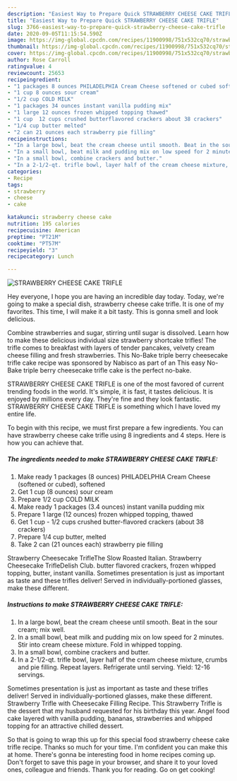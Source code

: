 ```yaml
---
description: "Easiest Way to Prepare Quick STRAWBERRY CHEESE CAKE TRIFLE"
title: "Easiest Way to Prepare Quick STRAWBERRY CHEESE CAKE TRIFLE"
slug: 3766-easiest-way-to-prepare-quick-strawberry-cheese-cake-trifle
date: 2020-09-05T11:15:54.590Z
image: https://img-global.cpcdn.com/recipes/11900998/751x532cq70/strawberry-cheese-cake-trifle-recipe-main-photo.jpg
thumbnail: https://img-global.cpcdn.com/recipes/11900998/751x532cq70/strawberry-cheese-cake-trifle-recipe-main-photo.jpg
cover: https://img-global.cpcdn.com/recipes/11900998/751x532cq70/strawberry-cheese-cake-trifle-recipe-main-photo.jpg
author: Rose Carroll
ratingvalue: 4
reviewcount: 25653
recipeingredient:
- "1 packages 8 ounces PHILADELPHIA Cream Cheese softened or cubed softened"
- "1 cup 8 ounces sour cream"
- "1/2 cup COLD MILK"
- "1 packages 34 ounces instant vanilla pudding mix"
- "1 large 12 ounces frozen whipped topping thawed"
- "1 cup  12 cups crushed butterflavored crackers about 38 crackers"
- "1/4 cup butter melted"
- "2 can 21 ounces each strawberry pie filling"
recipeinstructions:
- "In a large bowl, beat the cream cheese until smooth. Beat in the sour cream; mix well."
- "In a small bowl, beat milk and pudding mix on low speed for 2 minutes. Stir into cream cheese mixture. Fold in whipped topping."
- "In a small bowl, combine crackers and butter."
- "In a 2-1/2-qt. trifle bowl, layer half of the cream cheese mixture, crumbs and pie filling. Repeat layers. Refrigerate until serving. Yield: 12-16 servings."
categories:
- Recipe
tags:
- strawberry
- cheese
- cake

katakunci: strawberry cheese cake 
nutrition: 195 calories
recipecuisine: American
preptime: "PT21M"
cooktime: "PT57M"
recipeyield: "3"
recipecategory: Lunch

---
```



![STRAWBERRY CHEESE CAKE TRIFLE](https://img-global.cpcdn.com/recipes/11900998/751x532cq70/strawberry-cheese-cake-trifle-recipe-main-photo.jpg)

Hey everyone, I hope you are having an incredible day today. Today, we're going to make a special dish, strawberry cheese cake trifle. It is one of my favorites. This time, I will make it a bit tasty. This is gonna smell and look delicious.

Combine strawberries and sugar, stirring until sugar is dissolved. Learn how to make these delicious individual size strawberry shortcake trifles! The trifle comes to breakfast with layers of tender pancakes, velvety cream cheese filling and fresh strawberries. This No-Bake triple berry cheesecake trifle cake recipe was sponsored by Nabisco as part of an This easy No-Bake triple berry cheesecake trifle cake is the perfect no-bake.

STRAWBERRY CHEESE CAKE TRIFLE is one of the most favored of current trending foods in the world. It's simple, it is fast, it tastes delicious. It is enjoyed by millions every day. They're fine and they look fantastic. STRAWBERRY CHEESE CAKE TRIFLE is something which I have loved my entire life.


To begin with this recipe, we must first prepare a few ingredients. You can have strawberry cheese cake trifle using 8 ingredients and 4 steps. Here is how you can achieve that.

<!--inarticleads1-->

##### The ingredients needed to make STRAWBERRY CHEESE CAKE TRIFLE:

1. Make ready 1 packages (8 ounces) PHILADELPHIA Cream Cheese (softened or cubed), softened
1. Get 1 cup (8 ounces) sour cream
1. Prepare 1/2 cup COLD MILK
1. Make ready 1 packages (3.4 ounces) instant vanilla pudding mix
1. Prepare 1 large (12 ounces) frozen whipped topping, thawed
1. Get 1 cup - 1/2 cups crushed butter-flavored crackers (about 38 crackers)
1. Prepare 1/4 cup butter, melted
1. Take 2 can (21 ounces each) strawberry pie filling


Strawberry Cheesecake TrifleThe Slow Roasted Italian. Strawberry Cheesecake TrifleDelish Club. butter flavored crackers, frozen whipped topping, butter, instant vanilla. Sometimes presentation is just as important as taste and these trifles deliver! Served in individually-portioned glasses, make these different. 

<!--inarticleads2-->

##### Instructions to make STRAWBERRY CHEESE CAKE TRIFLE:

1. In a large bowl, beat the cream cheese until smooth. Beat in the sour cream; mix well.
1. In a small bowl, beat milk and pudding mix on low speed for 2 minutes. Stir into cream cheese mixture. Fold in whipped topping.
1. In a small bowl, combine crackers and butter.
1. In a 2-1/2-qt. trifle bowl, layer half of the cream cheese mixture, crumbs and pie filling. Repeat layers. Refrigerate until serving. Yield: 12-16 servings.


Sometimes presentation is just as important as taste and these trifles deliver! Served in individually-portioned glasses, make these different. Strawberry Trifle with Cheesecake Filling Recipe. This Strawberry Trifle is the dessert that my husband requested for his birthday this year. Angel food cake layered with vanilla pudding, bananas, strawberries and whipped topping for an attractive chilled dessert. 

So that is going to wrap this up for this special food strawberry cheese cake trifle recipe. Thanks so much for your time. I'm confident you can make this at home. There's gonna be interesting food in home recipes coming up. Don't forget to save this page in your browser, and share it to your loved ones, colleague and friends. Thank you for reading. Go on get cooking!
